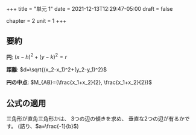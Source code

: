 +++
title = "単元 1"
date = 2021-12-13T12:29:47-05:00
draft = false

chapter = 2
unit = 1
+++

## 要約

**円**: $(x-h)^2+(y-k)^2=r$

**距離**: $d=\sqrt{(x_2-x_1)^2+(y_2-y_1)^2}$

**円の中点**: $M_{AB}=(\frac{x_1+x_2}{2}, \frac{x_1+x_2}{2})$

## 公式の適用

三角形が直角三角形かは、
3つの辺の傾きを求め、
垂直な2つの辺が有るかです。
(詰り、$a=\frac{-1}{b}$)
